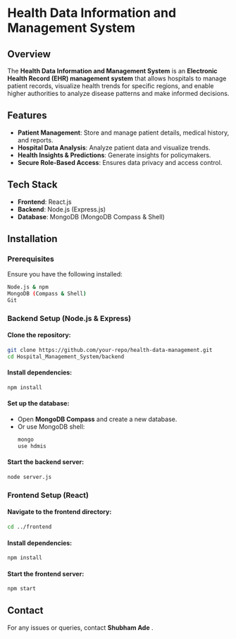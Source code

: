 # Health Data Information and Management System

## Overview
The **Health Data Information and Management System** is an **Electronic Health Record (EHR) management system** that allows hospitals to manage patient records, visualize health trends for specific regions, and enable higher authorities to analyze disease patterns and make informed decisions.

## Features
- **Patient Management**: Store and manage patient details, medical history, and reports.
- **Hospital Data Analysis**: Analyze patient data and visualize trends.
- **Health Insights & Predictions**: Generate insights for policymakers.
- **Secure Role-Based Access**: Ensures data privacy and access control.

## Tech Stack
- **Frontend**: React.js
- **Backend**: Node.js (Express.js)
- **Database**: MongoDB (MongoDB Compass & Shell)

## Installation

### Prerequisites
Ensure you have the following installed:
```bash
Node.js & npm
MongoDB (Compass & Shell)
Git
```

### Backend Setup (Node.js & Express)
#### Clone the repository:
```bash
git clone https://github.com/your-repo/health-data-management.git
cd Hospital_Management_System/backend
```

#### Install dependencies:
```bash
npm install
```

#### Set up the database:
- Open **MongoDB Compass** and create a new database.
- Or use MongoDB shell:
  ```bash
  mongo
  use hdmis
  ```

#### Start the backend server:
```bash
node server.js
```

### Frontend Setup (React)
#### Navigate to the frontend directory:
```bash
cd ../frontend
```

#### Install dependencies:
```bash
npm install
```

#### Start the frontend server:
```bash
npm start
```


## Contact
For any issues or queries, contact **Shubham Ade** .

